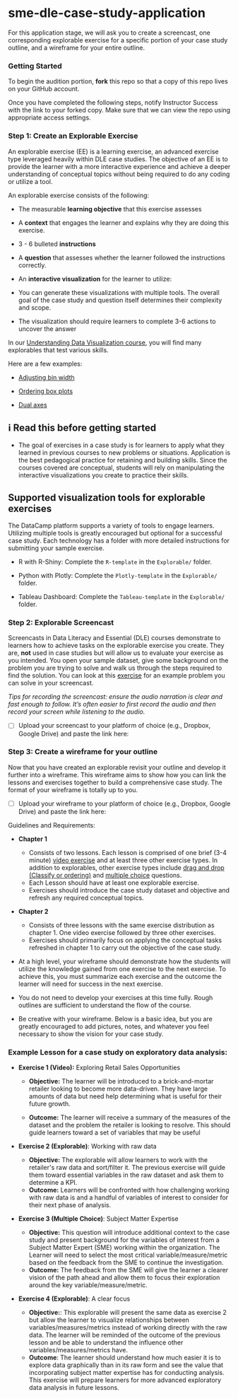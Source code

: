 
# sme-dle-case-study-application

For this application stage, we will ask you to create a screencast, one corresponding explorable exercise for a specific portion of your case study outline, and a wireframe for your entire outline.

  

### Getting Started

  

To begin the audition portion, **fork** this repo so that a copy of this repo lives on your GitHub account.

  

Once you have completed the following steps, notify Instructor Success with the link to your forked copy. Make sure that we can view the repo using appropriate access settings.

  
  
  

### Step 1: Create an Explorable Exercise

  

An explorable exercise (EE) is a learning exercise, an advanced exercise type leveraged heavily within DLE case studies. The objective of an EE is to provide the learner with a more interactive experience and achieve a deeper understanding of conceptual topics without being required to do any coding or utilize a tool.

  

An explorable exercise consists of the following:

  

- The measurable **learning objective** that this exercise assesses

- A **context** that engages the learner and explains why they are doing this exercise.

- 3 - 6 bulleted **instructions**

- A **question** that assesses whether the learner followed the instructions correctly.

- An **interactive visualization** for the learner to utilize:

- You can generate these visualizations with multiple tools. The overall goal of the case study and question itself determines their complexity and scope.

- The visualization should require learners to complete 3-6 actions to uncover the answer

  
  

In our [Understanding Data Visualization course](https://app.datacamp.com/learn/courses/understanding-data-visualization), you will find many explorables that test various skills.

  

Here are a few examples:

- [Adjusting bin width](https://campus.datacamp.com/courses/understanding-data-visualization/visualizing-distributions?ex=6)

- [Ordering box plots](https://campus.datacamp.com/courses/understanding-data-visualization/visualizing-distributions?ex=9)

- [Dual axes](https://campus.datacamp.com/courses/understanding-data-visualization/99-problems-but-a-plot-aint-one-of-them?ex=6)

  
  

## :information_source: Read this before getting started

- The goal of exercises in a case study is for learners to apply what they learned in previous courses to new problems or situations. Application is the best pedagogical practice for retaining and building skills. Since the courses covered are conceptual, students will rely on manipulating the interactive visualizations you create to practice their skills.

  

## Supported visualization tools for explorable exercises

The DataCamp platform supports a variety of tools to engage learners. Utilizing multiple tools is greatly encouraged but optional for a successful case study. Each technology has a folder with more detailed instructions for submitting your sample exercise.

- R with R-Shiny: Complete the `R-template` in the `Explorable/` folder.

- Python with Plotly: Complete the `Plotly-template` in the `Explorable/` folder.

- Tableau Dashboard: Complete the `Tableau-template` in the `Explorable/` folder.

  
  
  
  
  

### Step 2: Explorable Screencast

  

Screencasts in Data Literacy and Essential (DLE) courses demonstrate to learners how to achieve tasks on the explorable exercise you create. They are, **not** used in case studies but will allow us to evaluate your exercise as you intended. You open your sample dataset, give some background on the problem you are trying to solve and walk us through the steps required to find the solution. You can look at this [exercise](https://campus.datacamp.com/courses/case-study-analyzing-customer-churn-in-tableau/exploratory-analysis-1?ex=4) for an example problem you can solve in your screencast.

*Tips for recording the screencast: ensure the audio narration is clear and fast enough to follow. It’s often easier to first record the audio and then record your screen while listening to the audio.*

  

- [ ] Upload your screencast to your platform of choice (e.g., Dropbox, Google Drive) and paste the link here:

  
  
  
  

### Step 3: Create a wireframe for your outline

  

Now that you have created an explorable revisit your outline and develop it further into a wireframe. This wireframe aims to show how you can link the lessons and exercises together to build a comprehensive case study. The format of your wireframe is totally up to you. 

  

- [ ] Upload your wireframe to your platform of choice (e.g., Dropbox, Google Drive) and paste the link here:

  
  

Guidelines and Requirements:

- **Chapter 1**
	- Consists of two lessons. Each lesson is comprised of one brief (3-4 minute) [video exercise](https://instructor-support.datacamp.com/en/articles/2375511-course-video-exercises) and at least three other exercise types. In addition to explorables, other exercise types include [drag and drop (Classify or ordering)](https://instructor-support.datacamp.com/en/articles/3039539-course-drag-and-drop-exercises) and [multiple choice](https://instructor-support.datacamp.com/en/articles/2375516-course-multiple-choice-exercises) questions. 
	- Each Lesson should have at least one explorable exercise. 
	- Exercises should introduce the case study dataset and objective and refresh any required conceptual topics.
	

- **Chapter 2**
	-  Consists of three lessons with the same exercise distribution as chapter 1. One video exercise followed by three other exercises.
	- Exercises should primarily focus on applying the conceptual tasks refreshed in chapter 1 to carry out the objective of the case study.

- At a high level, your wireframe should demonstrate how the students will utilize the knowledge gained from one exercise to the next exercise. To achieve this, you must summarize each exercise and the outcome the learner will need for success in the next exercise.

- You do not need to develop your exercises at this time fully. Rough outlines are sufficient to understand the flow of the course.

- Be creative with your wireframe. Below is a basic idea, but you are greatly encouraged to add pictures, notes, and whatever you feel necessary to show the vision for your case study.

### **Example Lesson for a case study on exploratory data analysis:**

- **Exercise 1 (Video):** Exploring Retail Sales Opportunities
	- **Objective:** The learner will be introduced to a brick-and-mortar retailer looking to become more data-driven. They have large amounts of data but need help determining what is useful for their future growth. 
	
	- **Outcome:** The learner will receive a summary of the measures of the dataset and the problem the retailer is looking to resolve. This should guide learners toward a set of variables that may be useful 

- **Exercise 2 (Explorable)**: Working with raw data
	- **Objective:** The explorable will allow learners to work with the retailer's raw data and sort/filter it. The previous exercise will guide them toward essential variables in the raw dataset and ask them to determine a KPI. 
	- **Outcome:** Learners will be confronted with how challenging working with raw data is and a handful of variables of interest to consider for their next phase of analysis.
- **Exercise 3 (Multiple Choice)**: Subject Matter Expertise
	- **Objective:** This question will introduce additional context to the case study and present background for the variables of interest from a Subject Matter Expert (SME) working within the organization. The Learner will need to select the most critical variable/measure/metric based on the feedback from the SME to continue the investigation.
	- **Outcome:** The feedback from the SME will give the learner a clearer vision of the path ahead and allow them to focus their exploration around the key variable/measure/metric.
- **Exercise 4 (Explorable)**: A clear focus
	- **Objective:**: This explorable will present the same data as exercise 2 but allow the learner to visualize relationships between variables/measures/metrics instead of working directly with the raw data. The learner will be reminded of the outcome of the previous lesson and be able to understand the influence other variables/measures/metrics have.
	- **Outcome**: The learner should understand how much easier it is to explore data graphically than in its raw form and see the value that incorporating subject matter expertise has for conducting analysis. This exercise will prepare learners for more advanced exploratory data analysis in future lessons.

  



